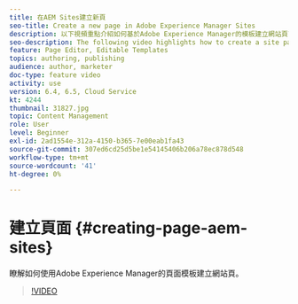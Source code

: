 ```yaml
---
title: 在AEM Sites建立新頁
seo-title: Create a new page in Adobe Experience Manager Sites
description: 以下視頻重點介紹如何基於Adobe Experience Manager的模板建立網站頁面。
seo-description: The following video highlights how to create a site page based on a template in Adobe Experience Manager.
feature: Page Editor, Editable Templates
topics: authoring, publishing
audience: author, marketer
doc-type: feature video
activity: use
version: 6.4, 6.5, Cloud Service
kt: 4244
thumbnail: 31827.jpg
topic: Content Management
role: User
level: Beginner
exl-id: 2ad1554e-312a-4150-b365-7e00eab1fa43
source-git-commit: 307ed6cd25d5be1e54145406b206a78ec878d548
workflow-type: tm+mt
source-wordcount: '41'
ht-degree: 0%

---
```


# 建立頁面 {#creating-page-aem-sites}

瞭解如何使用Adobe Experience Manager的頁面模板建立網站頁。

>[!VIDEO](https://video.tv.adobe.com/v/31827?quality=12&learn=on)
